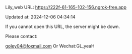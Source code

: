 Lily_web URL: https://222f-61-165-102-156.ngrok-free.app

Updated at: 2024-12-06 04:34:14

If you cannot open this URL, the server might be down.

Please contact: 

goley04@foxmail.com Or Wechat:GL_yeaH